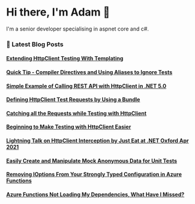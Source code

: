 # Hi there, I'm Adam 👋

I'm a senior developer specialising in aspnet core and c#.

### 📙 Latest Blog Posts
<!--START_SECTION:feed-->
#### [Extending HttpClient Testing With Templating](http:&#x2F;&#x2F;adamstorr.azurewebsites.net&#x2F;blog&#x2F;extending-httpclient-testing-with-templating)
#### [Quick Tip - Compiler Directives and Using Aliases to Ignore Tests](http:&#x2F;&#x2F;adamstorr.azurewebsites.net&#x2F;blog&#x2F;quick-tip-compiler-directives-and-using-aliases-to-ignore-tests)
#### [Simple Example of Calling REST API with HttpClient in .NET 5.0](http:&#x2F;&#x2F;adamstorr.azurewebsites.net&#x2F;blog&#x2F;simple-example-of-calling-rest-api-with-httpclient-in-net5.0)
#### [Defining HttpClient Test Requests by Using a Bundle](http:&#x2F;&#x2F;adamstorr.azurewebsites.net&#x2F;blog&#x2F;defining-httpclient-test-requests-by-using-a-bundle)
#### [Catching all the Requests while Testing with HttpClient](http:&#x2F;&#x2F;adamstorr.azurewebsites.net&#x2F;blog&#x2F;catching-all-the-requests-while-testing-with-httpclient)
#### [Beginning to Make Testing with HttpClient Easier](http:&#x2F;&#x2F;adamstorr.azurewebsites.net&#x2F;blog&#x2F;beginning-to-make-testing-with-httpclient-easier)
#### [Lightning Talk on HttpClient Interception by Just Eat at .NET Oxford Apr 2021](http:&#x2F;&#x2F;adamstorr.azurewebsites.net&#x2F;blog&#x2F;lightning-talk-on-httpclient-interception-by-just-eat-at-dotnetoxford-apr-2021)
#### [Easily Create and Manipulate Mock Anonymous Data for Unit Tests](http:&#x2F;&#x2F;adamstorr.azurewebsites.net&#x2F;blog&#x2F;easily-create-and-manipulate-mock-anonymous-data-for-unit-tests)
#### [Removing IOptions From Your Strongly Typed Configuration in Azure Functions](http:&#x2F;&#x2F;adamstorr.azurewebsites.net&#x2F;blog&#x2F;removing-ioptions-from-your-strongly-typed-configuration-in-azure-functions)
#### [Azure Functions Not Loading My Dependencies, What Have I Missed?](http:&#x2F;&#x2F;adamstorr.azurewebsites.net&#x2F;blog&#x2F;azure-functions-not-loading-my-dependencies-what-have-i-missed)
<!--END_SECTION:feed-->


<!--
**WestDiscGolf/WestDiscGolf** is a ✨ _special_ ✨ repository because its `README.md` (this file) appears on your GitHub profile.

Here are some ideas to get you started:

- 🔭 I’m currently working on ...
- 🌱 I’m currently learning ...
- 👯 I’m looking to collaborate on ...
- 🤔 I’m looking for help with ...
- 💬 Ask me about ...
- 📫 How to reach me: ...
- 😄 Pronouns: ...
- ⚡ Fun fact: ...
-->
